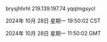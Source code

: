 brysjhhrhl 219.139.197.74 yqqlmgsycl

2024年 10月 28日 星期一 19:50:02 CST

2024年 10月 28日 星期一 11:50:02 GMT
